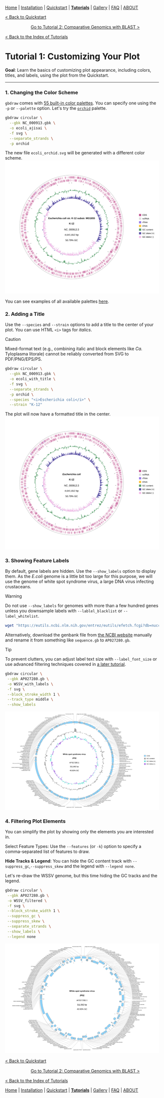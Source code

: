 [Home](../README.md) | [Installation](../INSTALL.md) | [Quickstart](../QUICKSTART.md) | [**Tutorials**](../TUTORIALS/TUTORIALS.md) | [Gallery](../GALLERY.md) | [FAQ](../FAQ.md) | [ABOUT](../ABOUT.md)

[< Back to Quickstart](../QUICKSTART.md)

　　　　　　[Go to Tutorial 2: Comparative Genomics with BLAST >](./2_Comparative_Genomics.md) 

[< Back to the Index of Tutorials](./TUTORIALS.md)

# Tutorial 1: Customizing Your Plot

**Goal**: Learn the basics of customizing plot appearance, including colors, titles, and labels, using the plot from the Quickstart.

---

### 1. Changing the Color Scheme

`gbdraw` comes with [55 built-in color palettes](../../examples/color_palette_examples.md). You can specify one using the `-p` or `--palette` option. Let's try the [`orchid`](../../examples/color_palette_examples.md#orchid) palette.

```bash
gbdraw circular \
  --gbk NC_000913.gbk \
  -o ecoli_ajisai \
  -f svg \
  --separate_strands \
  -p orchid
```

The new file `ecoli_orchid.svg` will be generated with a different color scheme. 
![ecoli_orchid.svg](../../examples/ecoli_orchid.svg)


You can see examples of all available palettes [here](../examples/color_palette_examples.md).


### 2. Adding a Title
Use the `--species` and `--strain` options to add a title to the center of your plot. You can use HTML `<i>` tags for *italics*.
> [!CAUTION]
> Mixed-format text (e.g., combining italic and block elements like <i>Ca.</i> Tyloplasma litorale) cannot be reliably converted from SVG to PDF/PNG/EPS/PS.

```bash
gbdraw circular \
  --gbk NC_000913.gbk \
  -o ecoli_with_title \
  -f svg \
  --separate_strands \
  -p orchid \
  --species "<i>Escherichia coli</i>" \
  --strain "K-12"
```
The plot will now have a formatted title in the center.
![ecoli_with_title.svg](../../examples/ecoli_with_title.svg)

### 3. Showing Feature Labels
By default, gene labels are hidden. Use the `--show_labels` option to display them.
As the *E.coli* genome is a little bit too large for this purpose, we will use the genome of white spot syndrome virus, a large DNA virus infecting crustaceans.
> [!WARNING]
> Do not use `--show_labels` for genomes with more than a few hundred genes unless you downsample labels with `--lablel_blacklist` or `--label_whitelist`.

```bash
wget "https://eutils.ncbi.nlm.nih.gov/entrez/eutils/efetch.fcgi?db=nuccore&id=AP027280.1&rettype=gbwithparts&retmode=text" -O AP027280.gb
```
Alternatively, download the genbank file from [the NCBI website](https://www.ncbi.nlm.nih.gov/nuccore/AP027280) manually and rename it from something like `sequence.gb` to `AP027280.gb`.
> [!TIP]
> To prevent clutters, you can adjust label text size with `--label_font_size` or use advanced filtering techniques covered in [a later tutorial](./3_Advanced_Customization.md).
```bash
gbdraw circular \
 --gbk AP027280.gb \
 -o WSSV_with_labels \
 -f svg \
 --block_stroke_width 1 \
 --track_type middle \
 --show_labels
```
![WSSV_with_labels.svg](../../examples/WSSV_with_labels.svg)


### 4. Filtering Plot Elements
You can simplify the plot by showing only the elements you are interested in.

Select Feature Types: Use the `--features` (or `-k`) option to specify a comma-separated list of features to draw.

**Hide Tracks & Legend**: You can hide the GC content track with `--suppress_gc`,`--suppress_skew` and the legend with `--legend none`.

Let's re-draw the WSSV genome, but this time hiding the GC tracks and the legend.

```bash
gbdraw circular \
 --gbk AP027280.gb \
 -o WSSV_filtered \
 -f svg \
 --block_stroke_width 1 \
 --suppress_gc \
 --suppress_skew \
 --separate_strands \
 --show_labels \
 --legend none
```
![WSSV_filtered.svg](../../examples/WSSV_filtered.svg)

[< Back to Quickstart](../QUICKSTART.md)

　　　　　　[Go to Tutorial 2: Comparative Genomics with BLAST >](./2_Comparative_Genomics.md) 

[< Back to the Index of Tutorials](./TUTORIALS.md)


[Home](../README.md) | [Installation](../INSTALL.md) | [Quickstart](../QUICKSTART.md) | [**Tutorials**](../TUTORIALS/TUTORIALS.md) | [Gallery](../GALLERY.md) | [FAQ](../FAQ.md) | [ABOUT](../ABOUT.md)